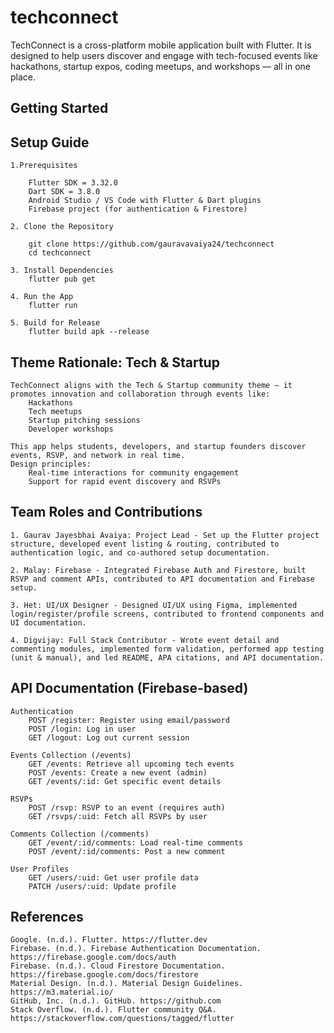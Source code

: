 # techconnect

TechConnect is a cross-platform mobile application built with Flutter. It is designed to help users discover and engage with tech-focused events like hackathons, startup expos, coding meetups, and workshops — all in one place.

## Getting Started

<!-- This project is a starting point for a Flutter application.

A few resources to get you started if this is your first Flutter project:

- [Lab: Write your first Flutter app](https://docs.flutter.dev/get-started/codelab)
- [Cookbook: Useful Flutter samples](https://docs.flutter.dev/cookbook)

For help getting started with Flutter development, view the
[online documentation](https://docs.flutter.dev/), which offers tutorials,
samples, guidance on mobile development, and a full API reference. -->


## Setup Guide

    1.Prerequisites

        Flutter SDK = 3.32.0
        Dart SDK = 3.8.0
        Android Studio / VS Code with Flutter & Dart plugins
        Firebase project (for authentication & Firestore)

    2. Clone the Repository

        git clone https://github.com/gauravavaiya24/techconnect
        cd techconnect

    3. Install Dependencies
        flutter pub get

    4. Run the App
        flutter run

    5. Build for Release
        flutter build apk --release


## Theme Rationale: Tech & Startup

    TechConnect aligns with the Tech & Startup community theme — it promotes innovation and collaboration through events like:
        Hackathons
        Tech meetups
        Startup pitching sessions
        Developer workshops

    This app helps students, developers, and startup founders discover events, RSVP, and network in real time.
    Design principles:
        Real-time interactions for community engagement
        Support for rapid event discovery and RSVPs


 ## Team Roles and Contributions
 
    1. Gaurav Jayesbhai Avaiya:	Project Lead - Set up the Flutter project structure, developed event listing & routing, contributed to authentication logic, and co-authored setup documentation.

    2. Malay: Firebase - Integrated Firebase Auth and Firestore, built RSVP and comment APIs, contributed to API documentation and Firebase setup.

    3. Het: UI/UX Designer - Designed UI/UX using Figma, implemented login/register/profile screens, contributed to frontend components and UI documentation.

    4. Digvijay: Full Stack Contributor - Wrote event detail and commenting modules, implemented form validation, performed app testing (unit & manual), and led README, APA citations, and API documentation.


## API Documentation (Firebase-based)

    Authentication
        POST /register: Register using email/password
        POST /login: Log in user
        GET /logout: Log out current session

    Events Collection (/events)
        GET /events: Retrieve all upcoming tech events
        POST /events: Create a new event (admin)
        GET /events/:id: Get specific event details

    RSVPs
        POST /rsvp: RSVP to an event (requires auth)
        GET /rsvps/:uid: Fetch all RSVPs by user

    Comments Collection (/comments)
        GET /event/:id/comments: Load real-time comments
        POST /event/:id/comments: Post a new comment

    User Profiles
        GET /users/:uid: Get user profile data
        PATCH /users/:uid: Update profile

## References

    Google. (n.d.). Flutter. https://flutter.dev
    Firebase. (n.d.). Firebase Authentication Documentation. https://firebase.google.com/docs/auth
    Firebase. (n.d.). Cloud Firestore Documentation. https://firebase.google.com/docs/firestore
    Material Design. (n.d.). Material Design Guidelines. https://m3.material.io/
    GitHub, Inc. (n.d.). GitHub. https://github.com
    Stack Overflow. (n.d.). Flutter community Q&A. https://stackoverflow.com/questions/tagged/flutter
